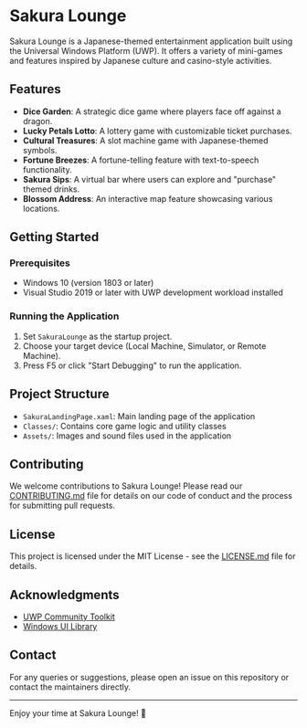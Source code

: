 # Sakura Lounge


Sakura Lounge is a Japanese-themed entertainment application built using the Universal Windows Platform (UWP). It offers a variety of mini-games and features inspired by Japanese culture and casino-style activities.

## Features

- **Dice Garden**: A strategic dice game where players face off against a dragon.
- **Lucky Petals Lotto**: A lottery game with customizable ticket purchases.
- **Cultural Treasures**: A slot machine game with Japanese-themed symbols.
- **Fortune Breezes**: A fortune-telling feature with text-to-speech functionality.
- **Sakura Sips**: A virtual bar where users can explore and "purchase" themed drinks.
- **Blossom Address**: An interactive map feature showcasing various locations.

## Getting Started

### Prerequisites

- Windows 10 (version 1803 or later)
- Visual Studio 2019 or later with UWP development workload installed


### Running the Application

1. Set `SakuraLounge` as the startup project.
2. Choose your target device (Local Machine, Simulator, or Remote Machine).
3. Press F5 or click "Start Debugging" to run the application.

## Project Structure

- `SakuraLandingPage.xaml`: Main landing page of the application
- `Classes/`: Contains core game logic and utility classes
- `Assets/`: Images and sound files used in the application

## Contributing

We welcome contributions to Sakura Lounge! Please read our [CONTRIBUTING.md](CONTRIBUTING.md) file for details on our code of conduct and the process for submitting pull requests.

## License

This project is licensed under the MIT License - see the [LICENSE.md](LICENSE.md) file for details.

## Acknowledgments

- [UWP Community Toolkit](https://github.com/windows-toolkit/WindowsCommunityToolkit)
- [Windows UI Library](https://github.com/microsoft/microsoft-ui-xaml)

## Contact

For any queries or suggestions, please open an issue on this repository or contact the maintainers directly.

---

Enjoy your time at Sakura Lounge! 🌸
